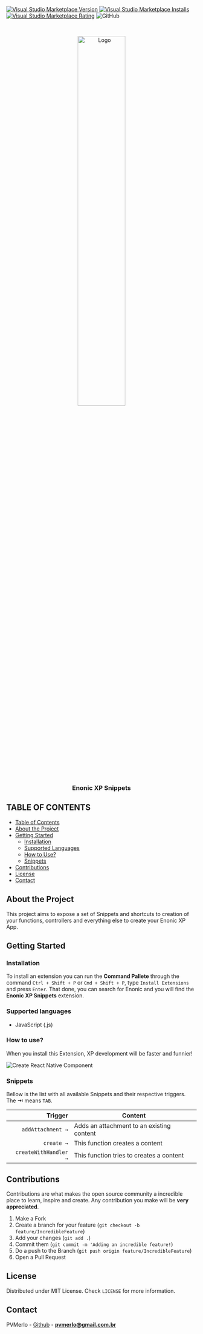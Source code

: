 <!--
*** Obrigado por estar vendo o nosso README. Se você tiver alguma sugestão
*** que possa melhorá-lo ainda mais dê um fork no repositório e crie uma Pull
*** Request ou abra uma Issue com a tag "sugestão".
*** Obrigado novamente! Agora vamos rodar esse projeto incrível :D
-->

[![Visual Studio Marketplace Version](https://img.shields.io/visual-studio-marketplace/v/pvmerlo.enonic-xp-snippets.svg?label=Visual%20Studio%20Marketplace)](https://marketplace.visualstudio.com/items?itemName=pvmerlo.enonic-xp-snippets)
[![Visual Studio Marketplace Installs](https://img.shields.io/visual-studio-marketplace/i/pvmerlo.enonic-xp-snippets.svg)](https://marketplace.visualstudio.com/items?itemName=pvmerlo.enonic-xp-snippets)
[![Visual Studio Marketplace Rating](https://img.shields.io/visual-studio-marketplace/r/pvmerlo.enonic-xp-snippets.svg)](https://marketplace.visualstudio.com/items?itemName=pvmerlo.enonic-xp-snippets)
![GitHub](https://img.shields.io/github/license/pvmerlo/xp-snippets.svg)

<!-- PROJECT LOGO -->
<br />
<p align="center">
  <a href="https://enonic.com">
    <img width="50%" src="https://upload.wikimedia.org/wikipedia/commons/4/4b/Enonic-xp-logo.png" alt="Logo">
  </a>

  <h3 align="center">Enonic XP Snippets</h3>
</p>

<!-- TABLE OF CONTENTS -->

## TABLE OF CONTENTS

- [Table of Contents](#content-table)
- [About the Project](#about-the-project)
- [Getting Started](#getting-started)
  - [Installation](#installation)
  - [Supported Languages](#supported-languages)
  - [How to Use?](#how-to-use)
  - [Snippets](#snippets)
- [Contributions](#contribution)
- [License](#license)
- [Contact](#contact)

<!-- ABOUT THE PROJECT -->

## About the Project

This project aims to expose a set of Snippets and shortcuts to creation of your functions, controllers and everything else to create your Enonic XP App.

## Getting Started

### Installation

To install an extension you can run the **Command Pallete** through the command `Ctrl + Shift + P` or `Cmd + Shift + P`, type `Install Extensions` and press `Enter`. That done, you can search for Enonic and you will find the **Enonic XP Snippets** extension.

### Supported languages

- JavaScript (.js)

### How to use?

When you install this Extension, XP development will be faster and funnier!

![Create React Native Component](https://raw.githubusercontent.com/pvmerlo/xp-snippets/master/images/component.gif)

### Snippets

Bellow is the list with all available Snippets and their respective triggers. The **⇥** means `TAB`.

|               Trigger | Content                                   |
| --------------------: | ----------------------------------------- |
|     `addAttachment →` | Adds an attachment to an existing content |
|            `create →` | This function creates a content           |
| `createWithHandler →` | This function tries to creates a content  |

<!-- CONTRIBUTING -->

## Contributions

Contributions are what makes the open source community a incredible place to learn, inspire and create.
Any contribution you make will be **very appreciated**.

1. Make a Fork
2. Create a branch for your feature (`git checkout -b feature/IncredibleFeature`)
3. Add your changes (`git add .`)
4. Commit them (`git commit -m 'Adding an incredible feature!`)
5. Do a push to the Branch (`git push origin feature/IncredibleFeature`)
6. Open a Pull Request

<!-- LICENSE -->

## License

Distributed under MIT License. Check `LICENSE` for more information.

<!-- CONTACT -->

## Contact

PVMerlo - [Github](https://github.com/pvmerlo) - **pvmerlo@gmail.com.br**
